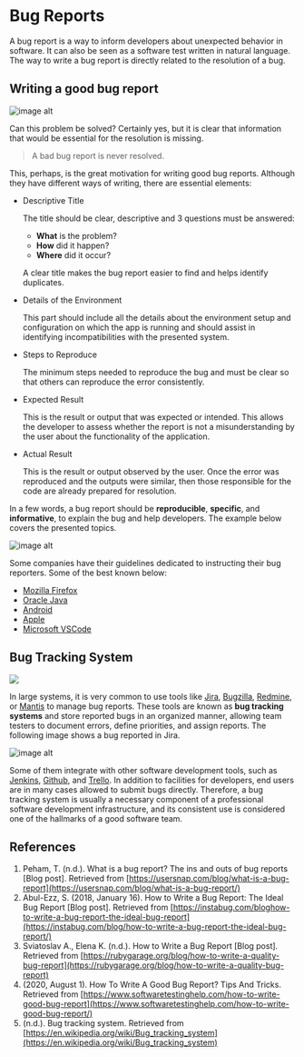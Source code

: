 # Bug Reports

A bug report is a way to inform developers about unexpected behavior in software. It can also be seen as a software test written in natural language. The way to write a bug report is directly related to the resolution of a bug.

## Writing a good bug report

![image alt](../assets/bug_report/bug-report-twitter.png)

Can this problem be solved? Certainly yes, but it is clear that information that would be essential for the resolution is missing.

> A bad bug report is never resolved.
 
This, perhaps, is the great motivation for writing good bug reports. Although they have different ways of writing, there are essential elements:

* Descriptive Title

    The title should be clear, descriptive and 3 questions must be answered: 
    * **What** is the problem? 
    * **How** did it happen? 
    * **Where** did it occur? 
    
    A clear title makes the bug report easier to find and helps identify duplicates.

* Details of the Environment

    This part should include all the details about the environment setup and configuration on which the app is running and should assist in identifying incompatibilities with the presented system.

* Steps to Reproduce

    The minimum steps needed to reproduce the bug and must be clear so that others can reproduce the error consistently.

* Expected Result

    This is the result or output that was expected or intended. This allows the developer to assess whether the report is not a misunderstanding by the user about the functionality of the application.

* Actual Result

    This is the result or output observed by the user. Once the error was reproduced and the outputs were similar, then those responsible for the code are already prepared for resolution.

In a few words, a bug report should be **reproducible**, **specific**, and **informative**, to explain the bug and help developers. The example below covers the presented topics.

![image alt](../assets/bug_report/trello-bug-report.png)

Some companies have their guidelines dedicated to instructing their bug reporters. Some of the best known below:

* [Mozilla Firefox](https://developer.mozilla.org/en-US/docs/Mozilla/QA/Bug_writing_guidelines)
* [Oracle Java](https://docs.oracle.com/javase/10/troubleshoot/submit-bug-report.htm#JSTGD526)
* [Android](https://developer.android.com/studio/debug/bug-report)
* [Apple](https://developer.apple.com/bug-reporting/)
* [Microsoft VSCode](https://github.com/Microsoft/vscode/blob/master/CONTRIBUTING.md)

## Bug Tracking System

![](../assets/bug_report/bug_tracking_system.png)

In large systems, it is very common to use tools like [Jira](https://www.atlassian.com/software/jira), [Bugzilla](https://bugzilla.mozilla.org/home), [Redmine](https://www.redmine.org/), or [Mantis](https://www.mantisbt.org/) to manage bug reports. These tools are known as **bug tracking systems** and store reported bugs in an organized manner, allowing team testers to document errors, define priorities, and assign reports. The following image shows a bug reported in Jira.

![image alt](../assets/bug_report/jira-bug-report-template.png)

Some of them integrate with other software development tools, such as [Jenkins](https://www.jenkins.io/), [Github](https://github.com/), and [Trello](https://trello.com/). In addition to facilities for developers, end users are in many cases allowed to submit bugs directly. Therefore, a bug tracking system is usually a necessary component of a professional software development infrastructure, and its consistent use is considered one of the hallmarks of a good software team.

## References

1. Peham, T. (n.d.). What is a bug report? The ins and outs of bug reports [Blog post]. Retrieved from [https://usersnap.com/blog/what-is-a-bug-report](https://usersnap.com/blog/what-is-a-bug-report/)
1. Abul-Ezz, S. (2018, January 16). How to Write a Bug Report: The Ideal Bug Report [Blog post]. Retrieved from [https://instabug.com/bloghow-to-write-a-bug-report-the-ideal-bug-report](https://instabug.com/blog/how-to-write-a-bug-report-the-ideal-bug-report/)
1. Sviatoslav A., Elena K. (n.d.). How to Write a Bug Report [Blog post]. Retrieved from [https://rubygarage.org/blog/how-to-write-a-quality-bug-report](https://rubygarage.org/blog/how-to-write-a-quality-bug-report)
1. (2020, August 1). How To Write A Good Bug Report? Tips And Tricks. Retrieved from [https://www.softwaretestinghelp.com/how-to-write-good-bug-report](https://www.softwaretestinghelp.com/how-to-write-good-bug-report/)
1. (n.d.). Bug tracking system. Retrieved from [https://en.wikipedia.org/wiki/Bug_tracking_system](https://en.wikipedia.org/wiki/Bug_tracking_system)
